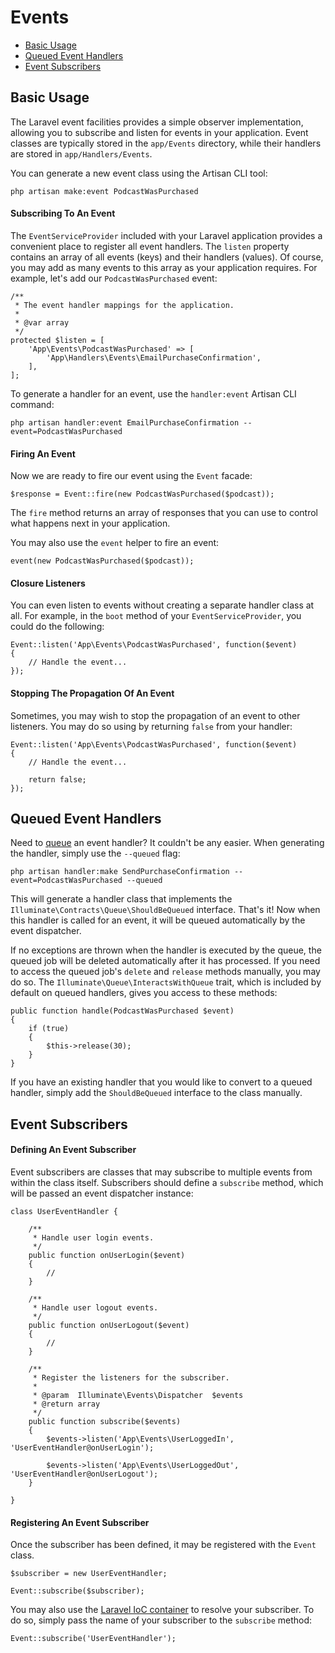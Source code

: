 # Events

- [Basic Usage](#basic-usage)
- [Queued Event Handlers](#queued-event-handlers)
- [Event Subscribers](#event-subscribers)

<a name="basic-usage"></a>
## Basic Usage

The Laravel event facilities provides a simple observer implementation, allowing you to subscribe and listen for events in your application. Event classes are typically stored in the `app/Events` directory, while their handlers are stored in `app/Handlers/Events`.

You can generate a new event class using the Artisan CLI tool:

	php artisan make:event PodcastWasPurchased

#### Subscribing To An Event

The `EventServiceProvider` included with your Laravel application provides a convenient place to register all event handlers. The `listen` property contains an array of all events (keys) and their handlers (values). Of course, you may add as many events to this array as your application requires. For example, let's add our `PodcastWasPurchased` event:

	/**
	 * The event handler mappings for the application.
	 *
	 * @var array
	 */
	protected $listen = [
		'App\Events\PodcastWasPurchased' => [
			'App\Handlers\Events\EmailPurchaseConfirmation',
		],
	];

To generate a handler for an event, use the `handler:event` Artisan CLI command:

	php artisan handler:event EmailPurchaseConfirmation --event=PodcastWasPurchased

#### Firing An Event

Now we are ready to fire our event using the `Event` facade:

	$response = Event::fire(new PodcastWasPurchased($podcast));

The `fire` method returns an array of responses that you can use to control what happens next in your application.

You may also use the `event` helper to fire an event:

	event(new PodcastWasPurchased($podcast));

#### Closure Listeners

You can even listen to events without creating a separate handler class at all. For example, in the `boot` method of your `EventServiceProvider`, you could do the following:

	Event::listen('App\Events\PodcastWasPurchased', function($event)
	{
		// Handle the event...
	});

#### Stopping The Propagation Of An Event

Sometimes, you may wish to stop the propagation of an event to other listeners. You may do so using by returning `false` from your handler:

	Event::listen('App\Events\PodcastWasPurchased', function($event)
	{
		// Handle the event...

		return false;
	});

<a name="queued-evnet-handlers"></a>
## Queued Event Handlers

Need to [queue](/5.0/queues) an event handler? It couldn't be any easier. When generating the handler, simply use the `--queued` flag:

	php artisan handler:make SendPurchaseConfirmation --event=PodcastWasPurchased --queued

This will generate a handler class that implements the `Illuminate\Contracts\Queue\ShouldBeQueued` interface. That's it! Now when this handler is called for an event, it will be queued automatically by the event dispatcher.

If no exceptions are thrown when the handler is executed by the queue, the queued job will be deleted automatically after it has processed. If you need to access the queued job's `delete` and `release` methods manually, you may do so. The `Illuminate\Queue\InteractsWithQueue` trait, which is included by default on queued handlers, gives you access to these methods:

	public function handle(PodcastWasPurchased $event)
	{
		if (true)
		{
			$this->release(30);
		}
	}

If you have an existing handler that you would like to convert to a queued handler, simply add the `ShouldBeQueued` interface to the class manually.

<a name="event-subscribers"></a>
## Event Subscribers

#### Defining An Event Subscriber

Event subscribers are classes that may subscribe to multiple events from within the class itself. Subscribers should define a `subscribe` method, which will be passed an event dispatcher instance:

	class UserEventHandler {

		/**
		 * Handle user login events.
		 */
		public function onUserLogin($event)
		{
			//
		}

		/**
		 * Handle user logout events.
		 */
		public function onUserLogout($event)
		{
			//
		}

		/**
		 * Register the listeners for the subscriber.
		 *
		 * @param  Illuminate\Events\Dispatcher  $events
		 * @return array
		 */
		public function subscribe($events)
		{
			$events->listen('App\Events\UserLoggedIn', 'UserEventHandler@onUserLogin');

			$events->listen('App\Events\UserLoggedOut', 'UserEventHandler@onUserLogout');
		}

	}

#### Registering An Event Subscriber

Once the subscriber has been defined, it may be registered with the `Event` class.

	$subscriber = new UserEventHandler;

	Event::subscribe($subscriber);

You may also use the [Laravel IoC container](/docs/ioc) to resolve your subscriber. To do so, simply pass the name of your subscriber to the `subscribe` method:

	Event::subscribe('UserEventHandler');

